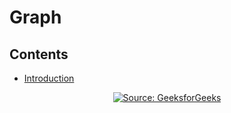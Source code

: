 # Graph

## Contents

* [Introduction](https://github.com/thenickrj/Data-Structures/tree/main/Graph#graph)



<p align="center">
  <a href="https://evilmartians.com/?utm_source=size-limit">
    <img src="https://www.geeksforgeeks.org/wp-content/uploads/undirectedgraph.png"
         alt="Source: GeeksforGeeks">
  </a>
</p>
